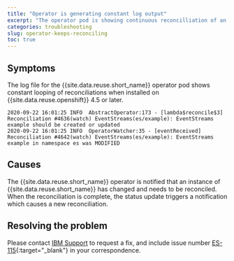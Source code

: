 ```yaml
---
title: "Operator is generating constant log output"
excerpt: "The operator pod is showing continuous reconcilliation of an Event Streams instance and generating constant log output."
categories: troubleshooting
slug: operator-keeps-reconciling
toc: true
---
```


## Symptoms
The log file for the {{site.data.reuse.short_name}} operator pod shows constant looping of reconciliations when installed on {{site.data.reuse.openshift}} 4.5 or later.

```
2020-09-22 16:01:25 INFO  AbstractOperator:173 - [lambda$reconcile$3] Reconciliation #4636(watch) EventStreams(es/example): EventStreams example should be created or updated
2020-09-22 16:01:25 INFO  OperatorWatcher:35 - [eventReceived] Reconciliation #4642(watch) EventStreams(es/example): EventStreams example in namespace es was MODIFIED
```

## Causes
The {{site.data.reuse.short_name}} operator is notified that an instance of {{site.data.reuse.short_name}} has changed and needs to be reconciled. When the reconciliation is complete, the status update triggers a notification which causes a new reconciliation.

## Resolving the problem
Please contact [IBM Support](../../support) to request a fix, and include issue number [ES-115](https://github.com/IBM/event-streams/issues/115){:target="_blank"} in your correspondence.
